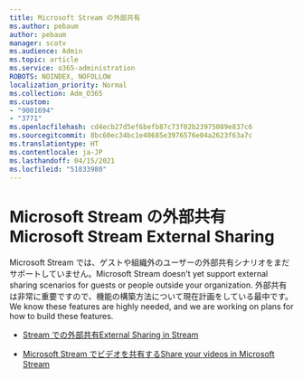 ```yaml
---
title: Microsoft Stream の外部共有
ms.author: pebaum
author: pebaum
manager: scotv
ms.audience: Admin
ms.topic: article
ms.service: o365-administration
ROBOTS: NOINDEX, NOFOLLOW
localization_priority: Normal
ms.collection: Adm_O365
ms.custom:
- "9001694"
- "3771"
ms.openlocfilehash: cd4ecb27d5ef6befb87c73f02b23975089e837c6
ms.sourcegitcommit: 8bc60ec34bc1e40685e3976576e04a2623f63a7c
ms.translationtype: HT
ms.contentlocale: ja-JP
ms.lasthandoff: 04/15/2021
ms.locfileid: "51833980"
---
```

# <a name="microsoft-stream-external-sharing"></a><span data-ttu-id="6d965-102">Microsoft Stream の外部共有</span><span class="sxs-lookup"><span data-stu-id="6d965-102">Microsoft Stream External Sharing</span></span>

<span data-ttu-id="6d965-103">Microsoft Stream では、ゲストや組織外のユーザーの外部共有シナリオをまだサポートしていません。</span><span class="sxs-lookup"><span data-stu-id="6d965-103">Microsoft Stream doesn't yet support external sharing scenarios for guests or people outside your organization.</span></span> <span data-ttu-id="6d965-104">外部共有は非常に重要ですので、機能の構築方法について現在計画をしている最中です。</span><span class="sxs-lookup"><span data-stu-id="6d965-104">We know these features are highly needed, and we are working on plans for how to build these features.</span></span>

- [<span data-ttu-id="6d965-105">Stream での外部共有</span><span class="sxs-lookup"><span data-stu-id="6d965-105">External Sharing in Stream</span></span>](https://docs.microsoft.com/stream/portal-share-video#external-sharing)

- [<span data-ttu-id="6d965-106">Microsoft Stream でビデオを共有する</span><span class="sxs-lookup"><span data-stu-id="6d965-106">Share your videos in Microsoft Stream</span></span>](https://docs.microsoft.com/stream/portal-share-video)
